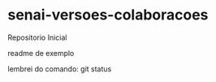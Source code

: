 # senai-versoes-colaboracoes
Repositorio Inicial

readme de exemplo

lembrei do comando: git status
